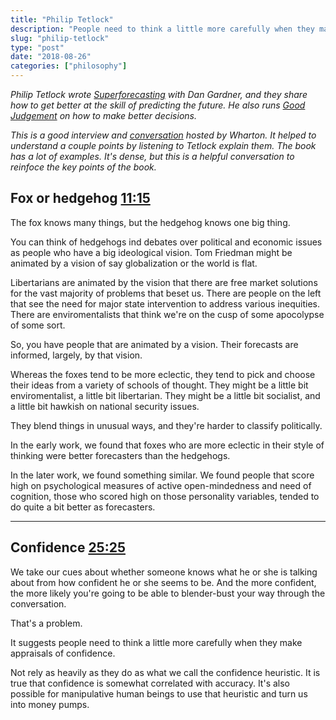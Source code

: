 ```yaml
---
title: "Philip Tetlock"
description: "People need to think a little more carefully when they make appraisals of confidence."
slug: "philip-tetlock"  
type: "post"
date: "2018-08-26"
categories: ["philosophy"]
---
```


*Philip Tetlock wrote [Superforecasting](http://scattered-thoughts.net/blog/2016/01/28/notes-on-superforecasting-the-art-and-science-of-prediction/) with Dan Gardner, and they share how to get better at the skill of predicting the future. He also runs [Good Judgement](https://goodjudgment.com/) on how to make better decisions.*

*This is a good interview and [conversation](https://www.youtube.com/watch?v=-07DJ7xVBis4) hosted by Wharton. It helped to understand a couple points by listening to Tetlock explain them. The book has a lot of examples. It's dense, but this is a helpful conversation to reinfoce the key points of the book.*

## Fox or hedgehog [11:15](https://youtu.be/-07DJ7xVBis?t=11m15s)

The fox knows many things, but the hedgehog knows one big thing. 

You can think of hedgehogs ind debates over political and economic issues as people who have a big ideological vision. Tom Friedman might be animated by a vision of say globalization or the world is flat. 

Libertarians are animated by the vision that there are free market solutions for the vast majority of problems that beset us. There are people on the left that see the need for major state intervention to address various inequities. There are enviromentalists that think we're on the cusp of some apocolypse of some sort. 

So, you have people that are animated by a vision. Their forecasts are informed, largely, by that vision. 

Whereas the foxes tend to be more eclectic, they tend to pick and choose their ideas from a variety of schools of thought. They might be a little bit enviromentalist, a little bit libertarian. They might be a little bit socialist, and a little bit hawkish on national security issues. 

They blend things in unusual ways, and they're harder to classify politically. 

In the early work, we found that foxes who are more eclectic in their style of thinking were better forecasters than the hedgehogs. 

In the later work, we found something similar. We found people that score high on psychological measures of active open-mindedness and need of cognition, those who scored high on those personality variables, tended to do quite a bit better as forecasters. 

* * * 

## Confidence [25:25](https://youtu.be/-07DJ7xVBis?t=25m27s)

We take our cues about whether someone knows what he or she is talking about from how confident he or she seems to be. And the more confident, the more likely you're going to be able to blender-bust your way through the conversation. 

That's a problem. 

It suggests people need to think a little more carefully when they make appraisals of confidence. 

Not rely as heavily as they do as what we call the confidence heuristic. It is true that confidence is somewhat correlated with accuracy. It's also possible for manipulative human beings to use that heuristic and turn us into money pumps. 

